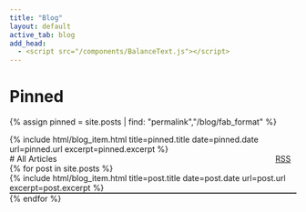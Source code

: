 ```yaml
---
title: "Blog"
layout: default
active_tab: blog
add_head:
  - <script src="/components/BalanceText.js"></script>
---
```


# Pinned<i class="fa-solid fa-thumbtack fa-2xs" style="rotate: 45deg; margin-left: 10px;"></i>

{% assign pinned = site.posts | find: "permalink","/blog/fab_format" %}

<div markdown="0">
    {% include html/blog_item.html
      title=pinned.title
      date=pinned.date
      url=pinned.url
      excerpt=pinned.excerpt  %}
</div>

<div style="display: flex; justify-content: space-between; align-items: center;">
# All Articles

<a class="v-align" href="/blog.rss">
  RSS<i class="fa-solid fa-square-rss fa-2x" style="color: #f69537; margin-left: 10px;"></i>
</a>

</div>

<ul style="list-style: none; padding: 0; margin: 0;">
  {% for post in site.posts %}
    <li style="border-bottom: 2px solid #333">
      {% include html/blog_item.html
					title=post.title
					date=post.date
					url=post.url
					excerpt=post.excerpt  %}
    </li>
  {% endfor %}
</ul>
